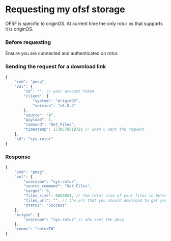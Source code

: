 # Requesting my ofsf storage

OFSF is specific to originOS. At current time the only rotur os that supports it is originOS.



### Before requesting

Ensure you are connected and authenticated on rotur.

### Sending the request for a download link

```javascript
{
    "cmd": "pmsg",
    "val": {
        "id": "", // your account token
        "client": {
            "system": "originOS",
            "version": "v5.5.4"
        },
        "source": "0",
        "payload": 1,
        "command": "Get_Files",
        "timestamp": 1739576519721 // when u sent the request
    },
    "id": "sys-rotur"
}
```

### Response

```javascript
{
    "cmd": "pmsg",
    "val": {
        "username": "sys-rotur",
        "source_command": "Get_Files",
        "target": 0,
        "files_size": 6850851, // the total size of your files in bytes
        "files_url": "", // the url that you should download to get your files
        "status": "Success"
    },
    "origin": {
        "username": "sys-rotur" // who sent the pmsg
    },
    "rooms": "roturTW"
}
```
